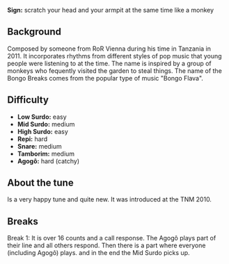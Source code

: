 **Sign:** scratch your head and your armpit at the same time like a monkey

## Background

Composed by someone from RoR Vienna during his time in Tanzania in 2011. It incorporates rhythms from different styles
of pop music that young people were listening to at the time. The name is inspired by a group of monkeys who fequently
visited the garden to steal things. The name of the Bongo Breaks comes from the popular type of music "Bongo Flava".

## Difficulty

* **Low Surdo:** easy
* **Mid Surdo:** medium
* **High Surdo:** easy
* **Repi:** hard
* **Snare:** medium
* **Tamborim:** medium
* **Agogô:** hard (catchy)

## About the tune

Is a very happy tune and quite new. It was introduced at the TNM 2010.

## Breaks

Break 1: It is over 16 counts and a call response. The Agogô plays part of their line and all others respond. Then
there is a part where everyone (including Agogô) plays. and in the end the Mid Surdo picks up.